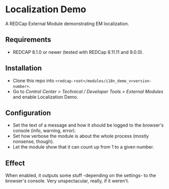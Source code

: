 # Localization Demo

A REDCap External Module demonstrating EM localization.

## Requirements

- REDCAP 8.1.0 or newer (tested with REDCap 8.11.11 and 9.0.0).

## Installation

- Clone this repo into `<redcap-root>/modules/i18n_demo_v<version-number>`.
- Go to _Control Center > Technical / Developer Tools > External Modules_ and enable Localization Demo.

## Configuration

- Set the text of a message and how it should be logged to the browser's console (info, warning, error).
- Set how verbose the module is about the whole process (mostly nonsense, though).
- Let the module show that it can count up from 1 to a given number.

## Effect

When enabled, it outputs some stuff -depending on the settings- to the browser's console. Very unspectacular, really, if it weren't.